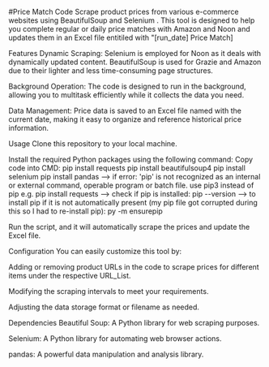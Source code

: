 #Price Match Code
Scrape product prices from various e-commerce websites using BeautifulSoup and Selenium . 
This tool is designed to help you complete regular or daily price matches with Amazon and Noon and updates them in an Excel file entitiled with "[run_date] Price Match]

Features
Dynamic Scraping: Selenium is employed for Noon as it deals with dynamically updated content. BeautifulSoup is used for Grazie and Amazon due to their lighter and less time-consuming page structures.

Background Operation: The code is designed to run in the background, allowing you to multitask efficiently while it collects the data you need.

Data Management: Price data is saved to an Excel file named with the current date, making it easy to organize and reference historical price information.

Usage
Clone this repository to your local machine.

Install the required Python packages using the following command:
Copy code into CMD:
    pip install requests
    pip install beautifulsoup4
    pip install selenium
    pip install pandas
--> if error: 'pip' is not recognized as an internal or external command,
operable program or batch file.
    use pip3 instead of pip
    e.g. pip install requests
--> check if pip is installed:
    pip --version
--> to install pip if it is not automatically present (my pip file got corrupted during this so I had to re-install pip):
    py -m ensurepip

Run the script, and it will automatically scrape the prices and update the Excel file.

Configuration
You can easily customize this tool by:

Adding or removing product URLs in the code to scrape prices for different items under the respective URL_List.

Modifying the scraping intervals to meet your requirements.

Adjusting the data storage format or filename as needed.

Dependencies
Beautiful Soup: A Python library for web scraping purposes.

Selenium: A Python library for automating web browser actions.

pandas: A powerful data manipulation and analysis library.
